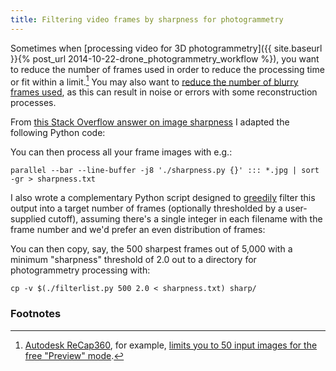 ```yaml
---
title: Filtering video frames by sharpness for photogrammetry
---
```


Sometimes when [processing video for 3D photogrammetry]({{ site.baseurl }}{% post_url 2014-10-22-drone_photogrammetry_workflow %}), you want to reduce the number of frames used in order to reduce the processing time or fit within a limit.[^recap360] You may also want to [reduce the number of blurry frames used](https://groups.google.com/forum/#!searchin/vsfm/video/vsfm/3nplT9Tmyuw/56UAm497oaMJ), as this can result in noise or errors with some reconstruction processes.

From [this Stack Overflow answer on image sharpness](http://stackoverflow.com/a/26014796) I adapted the following Python code:

<script src="https://gist.github.com/ryanfb/1fee5bda078c786d21f0.js?file=sharpness.py"></script>

You can then process all your frame images with e.g.:

    parallel --bar --line-buffer -j8 './sharpness.py {}' ::: *.jpg | sort -gr > sharpness.txt

I also wrote a complementary Python script designed to [greedily](http://en.wikipedia.org/wiki/Greedy_algorithm) filter this output into a target number of frames (optionally thresholded by a user-supplied cutoff), assuming there's a single integer in each filename with the frame number and we'd prefer an even distribution of frames:

<script src="https://gist.github.com/ryanfb/1fee5bda078c786d21f0.js?file=filterlist.py"></script>

You can then copy, say, the 500 sharpest frames out of 5,000 with a minimum "sharpness" threshold of 2.0 out to a directory for photogrammetry processing with:

    cp -v $(./filterlist.py 500 2.0 < sharpness.txt) sharp/

### Footnotes

[^recap360]: [Autodesk ReCap360](https://recap360.autodesk.com/), for example, [limits you to 50 input images for the free "Preview" mode](http://forums.autodesk.com/t5/photo-on-recap360/image-number-limit/td-p/51/28256).
